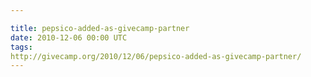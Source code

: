 ```yaml
---

title: pepsico-added-as-givecamp-partner
date: 2010-12-06 00:00 UTC
tags: 
http://givecamp.org/2010/12/06/pepsico-added-as-givecamp-partner/
---
```




